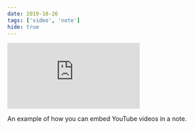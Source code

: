```yaml
---
date: 2019-10-26
tags: ['video', 'note']
hide: true
---
```


<Embed
  src="https://www.youtube.com/embed/dpw9EHDh2bM"
/>

An example of how you can embed YouTube videos in a note.
